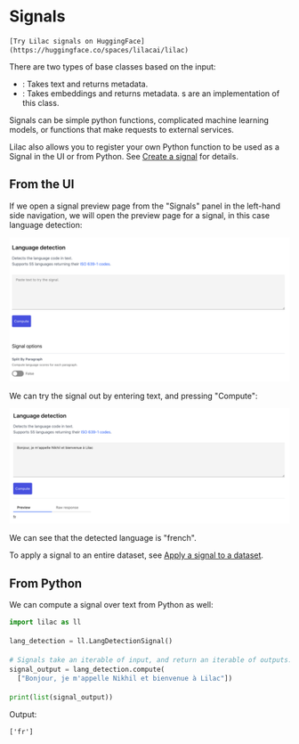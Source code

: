 # Signals

```{tip}
[Try Lilac signals on HuggingFace](https://huggingface.co/spaces/lilacai/lilac)
```

There are two types of [](#Signal) base classes based on the input:

- [](#TextSignal): Takes text and returns metadata.
- [](#TextEmbeddingSignal): Takes embeddings and returns metadata. [](#ConceptSignal)s are an
  implementation of this class.

Signals can be simple python functions, complicated machine learning models, or functions that make
requests to external services.

Lilac also allows you to register your own Python function to be used as a Signal in the UI or from
Python. See [Create a signal](signals_create.md) for details.

## From the UI

If we open a signal preview page from the "Signals" panel in the left-hand side navigation, we will
open the preview page for a signal, in this case language detection:

<img src="../_static/signals/signals_preview.png"></img>

We can try the signal out by entering text, and pressing "Compute":

<img src="../_static/signals/signals_preview_compute.png"></img>

We can see that the detected language is "french".

To apply a signal to an entire dataset, see
[Apply a signal to a dataset](../dataset/dataset_signals.md).

## From Python

We can compute a signal over text from Python as well:

```python
import lilac as ll

lang_detection = ll.LangDetectionSignal()

# Signals take an iterable of input, and return an iterable of outputs. This is very useful for performance as many signals will perform batch computation.
signal_output = lang_detection.compute(
  ["Bonjour, je m'appelle Nikhil et bienvenue à Lilac"])

print(list(signal_output))
```

Output:

```
['fr']
```
